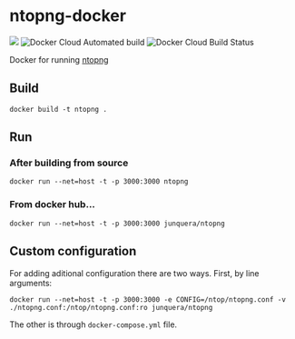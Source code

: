 # ntopng-docker
[![](https://img.shields.io/docker/pulls/junquera/ntopng.svg?style=plastic)](https://hub.docker.com/r/junquera/ntopng)
![Docker Cloud Automated build](https://img.shields.io/docker/cloud/automated/junquera/ntopng.svg)
![Docker Cloud Build Status](https://img.shields.io/docker/cloud/build/junquera/ntopng.svg)

Docker for running [ntopng](https://github.com/ntop/ntopng)

## Build

```
docker build -t ntopng .
```

## Run

### After building from source

```
docker run --net=host -t -p 3000:3000 ntopng
```

### From docker hub...

```
docker run --net=host -t -p 3000:3000 junquera/ntopng
```

## Custom configuration

For adding aditional configuration there are two ways. First, by line arguments:

```
docker run --net=host -t -p 3000:3000 -e CONFIG=/ntop/ntopng.conf -v ./ntopng.conf:/ntop/ntopng.conf:ro junquera/ntopng
```

The other is through `docker-compose.yml` file.
